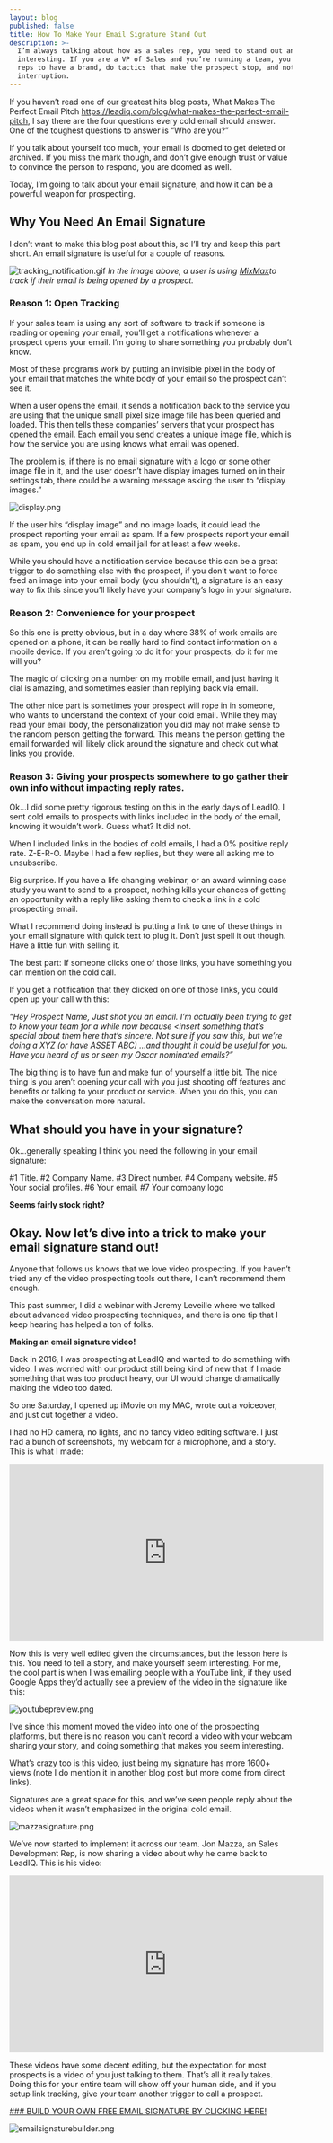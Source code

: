 ```yaml
---
layout: blog
published: false
title: How To Make Your Email Signature Stand Out
description: >-
  I’m always talking about how as a sales rep, you need to stand out and be
  interesting. If you are a VP of Sales and you’re running a team, you need your
  reps to have a brand, do tactics that make the prospect stop, and notice their
  interruption.
---
```


If you haven’t read one of our greatest hits blog posts, What Makes The Perfect Email Pitch https://leadiq.com/blog/what-makes-the-perfect-email-pitch, I say there are the four questions every cold email should answer. One of the toughest questions to answer is “Who are you?” 

If you talk about yourself too much, your email is doomed to get deleted or archived. If you miss the mark though, and don’t give enough trust or value to convince the person to respond, you are doomed as well. 

Today, I’m going to talk about your email signature, and how it can be a powerful weapon for prospecting.

## Why You Need An Email Signature

I don’t want to make this blog post about this, so I’ll try and keep this part short. An email signature is useful for a couple of reasons.  

![tracking_notification.gif](img/tracking_notification.gif)
_In the image above, a user is using [MixMax](mixmax.com)to track if their email is being opened by a prospect._


### Reason 1: Open Tracking

If your sales team is using any sort of software to track if someone is reading or opening your email, you’ll get a notifications whenever a prospect opens your email. I’m going to share something you probably don’t know. 

Most of these programs work by putting an invisible pixel in the body of your email that matches the white body of your email so the prospect can’t see it. 

When a user opens the email, it sends a notification back to the service you are using that the unique small pixel size image file has been queried and loaded. This then tells these companies’ servers that your prospect has opened the email. Each email you send creates a unique image file, which is how the service you are using knows what email was opened. 

The problem is, if there is no email signature with a logo or some other image file in it, and the user doesn’t have display images turned on in their settings tab, there could be a warning message asking the user to “display images.”

![display.png](img/display.png)


If the user hits “display image” and no image loads, it could lead the prospect reporting your email as spam. If a few prospects report your email as spam, you end up in cold email jail for at least a few weeks. 

While you should have a notification service because this can be a great trigger to do something else with the prospect, if you don’t want to force feed an image into your email body (you shouldn’t), a signature is an easy way to fix this since you’ll likely have your company’s logo in your signature. 

### Reason 2: Convenience for your prospect

So this one is pretty obvious, but in a day where 38% of work emails are opened on a phone, it can be really hard to find contact information on a mobile device. If you aren’t going to do it for your prospects, do it for me will you? 

The magic of clicking on a number on my mobile email, and just having it dial is amazing, and sometimes easier than replying back via email. 

The other nice part is sometimes your prospect will rope in in someone, who wants to understand the context of your cold email. While they may read your email body, the personalization you did may not make sense to the random person getting the forward. This means the person getting the email forwarded will likely click around the signature and check out what links you provide. 

### Reason 3: Giving your prospects somewhere to go gather their own info without impacting reply rates.

Ok...I did some pretty rigorous testing on this in the early days of LeadIQ. I sent cold emails to prospects with links included in the body of the email, knowing it wouldn’t work.  Guess what? It did not. 

When I included links in the bodies of cold emails, I had a 0% positive reply rate. Z-E-R-O. Maybe I had a few replies, but they were all asking me to unsubscribe. 

Big surprise. If you have a life changing webinar, or an award winning case study you want to send to a prospect, nothing kills your chances of getting an opportunity with a reply like asking them to check a link in a cold prospecting email. 

What I recommend doing instead is putting a link to one of these things in your email signature with quick text to plug it. Don’t just spell it out though. Have a little fun with selling it. 

The best part: If someone clicks one of those links, you have something you can mention on the cold call. 

If you get a notification that they clicked on one of those links, you could open up your call with this:

_“Hey Prospect Name, Just shot you an email.  I’m actually been trying to get to know your team for a while now because <insert something that’s special about them here that’s sincere. Not sure if you saw this, but we’re doing a XYZ (or have ASSET ABC) ...and thought it could be useful for you. Have you heard of us or seen my  Oscar nominated emails?”_

The big thing is to have fun and make fun of yourself a little bit. The nice thing is you aren’t opening your call with you just shooting off features and benefits or talking to your product or service. When you do this, you can make the conversation more natural. 

##  What should you have in your signature?

Ok...generally speaking I think you need the following in your email signature:

#1 Title.
#2 Company Name.
#3 Direct number.
#4 Company website. 
#5 Your social profiles. 
#6 Your email.
#7 Your company logo

**Seems fairly stock right?**


## Okay. Now let’s dive into a trick to make your email signature stand out!

Anyone that follows us knows that we love video prospecting. If you haven’t tried any of the video prospecting tools out there, I can’t recommend them enough. 

This past summer, I did a webinar with Jeremy Leveille where we talked about advanced video prospecting techniques, and there is one tip that I keep hearing has helped a ton of folks. 

**Making an email signature video!**

Back in 2016, I was prospecting at LeadIQ and wanted to do something with video. I was worried with our product still being kind of new that if I made something that was too product heavy, our UI would change dramatically making the video too dated.

So one Saturday, I opened up iMovie on my MAC, wrote out a voiceover, and just cut together a video. 

I had no HD camera, no lights, and no fancy video editing software. I just had a bunch of screenshots, my webcam for a microphone, and a story. This is what I made:


<iframe width="560" height="315" src="https://www.youtube.com/embed/HPxZuCYkgMk" frameborder="0" allow="accelerometer; autoplay; encrypted-media; gyroscope; picture-in-picture" allowfullscreen></iframe>


Now this is very well edited given the circumstances, but the lesson here is this. You need to tell a story, and make yourself seem interesting. For me, the cool part is when I was emailing people with a YouTube link, if they used Google Apps they’d actually see a preview of the video in the signature like this:

![youtubepreview.png](img/youtubepreview.png)

I’ve since this moment moved the video into one of the prospecting platforms, but there is no reason you can’t record a video with your webcam sharing your story, and doing something that makes you seem interesting. 

What’s crazy too is this video, just being my signature has more 1600+  views (note I do mention it in another blog post but more come from direct links). 


Signatures are a great space for this, and we’ve seen people reply about the videos when it wasn’t emphasized in the original cold email. 

![mazzasignature.png](img/mazzasignature.png)

We’ve now started to implement it across our team. Jon Mazza, an Sales Development Rep, is now sharing a video about why he came back to LeadIQ. This is his video:

<iframe width="560" height="315" src="https://www.youtube.com/embed/UZlhFUfe1kU" frameborder="0" allow="accelerometer; autoplay; encrypted-media; gyroscope; picture-in-picture" allowfullscreen></iframe>

These videos have some decent editing, but the expectation for most prospects is a video of you just talking to them. That’s all it really takes. Doing this for your entire team will show off your human side, and if you setup link tracking, give your team another trigger to call a prospect. 

[### BUILD YOUR OWN FREE EMAIL SIGNATURE BY CLICKING HERE!](https://PAGES.leadiq.com/free-email-signature)

![emailsignaturebuilder.png](img/emailsignaturebuilder.png)















